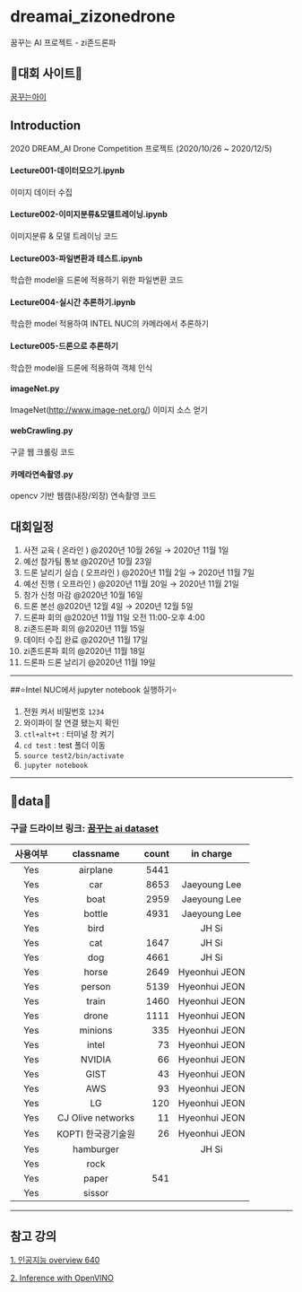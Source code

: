 # dreamai_zizonedrone
꿈꾸는 AI 프로젝트 - zi존드론파

## 👾대회 사이트👾
[꿈꾸는아이](https://dreamai.kr/fair_intel)

## Introduction
2020 DREAM_AI Drone Competition 프로젝트 (2020/10/26 ~ 2020/12/5)
#### Lecture001-데이터모으기.ipynb
이미지 데이터 수집
#### Lecture002-이미지분류&모델트레이닝.ipynb
이미지분류 & 모델 트레이닝 코드
#### Lecture003-파일변환과 테스트.ipynb
학습한 model을 드론에 적용하기 위한 파일변환 코드
#### Lecture004-실시간 추론하기.ipynb
학습한 model 적용하여 INTEL NUC의 카메라에서 추론하기
#### Lecture005-드론으로 추론하기
학습한 model을 드론에 적용하여 객체 인식
#### imageNet.py
ImageNet(http://www.image-net.org/) 이미지 소스 얻기
#### webCrawling.py
구글 웹 크롤링 코드
#### 카메라연속촬영.py
opencv 기반 웹캠(내장/외장) 연속촬영 코드

## 대회일정
01. 사전 교육 ( 온라인 )	@2020년 10월 26일 → 2020년 11월 1일	
02. 예선 참가팀 통보	@2020년 10월 23일	
03. 드론 날리기 실습 ( 오프라인 )	@2020년 11월 2일 → 2020년 11월 7일	
04. 예선 진행 ( 오프라인 )	@2020년 11월 20일 → 2020년 11월 21일	
05. 참가 신청 마감	@2020년 10월 16일	
06. 드론 본선	@2020년 12월 4일 → 2020년 12월 5일	
07. 드론파 회의	@2020년 11월 11일 오전 11:00-오후 4:00	
08. zi존드론파 회의	@2020년 11월 15일	
09. 데이터 수집 완료	@2020년 11월 17일	
10. zi존드론파 회의	@2020년 11월 18일	
11. 드론파 드론 날리기	@2020년 11월 19일
---
##⭐Intel NUC에서 jupyter notebook 실행하기⭐
1. 전원 켜서 비밀번호 `1234`
2. 와이파이 잘 연결 됐는지 확인
3. `ctl+alt+t` : 터미널 창 켜기
4. `cd test`  : test 폴더 이동
5. `source test2/bin/activate`
6. `jupyter notebook`
---
## 💾data💾
### 구글 드라이브 링크: [꿈꾸는 ai dataset](https://drive.google.com/drive/u/0/folders/1hxpAGKJiZOvKl_rldWySJR5TYUrBb_5p)
사용여부|classname|count|in charge|
:---:|:---:|---:|:---:|
Yes|airplane|5441||Jaeyoung Lee|
Yes|car|8653|Jaeyoung Lee|
Yes|boat|2959|Jaeyoung Lee|
Yes|bottle|4931|Jaeyoung Lee|
Yes|bird||JH Si|
Yes|cat|1647|JH Si|
Yes|dog|4661|JH Si|
Yes|horse|2649|Hyeonhui JEON|
Yes|person|5139|Hyeonhui JEON|
Yes|train|1460|Hyeonhui JEON|
Yes|drone|1111|Hyeonhui JEON|
Yes|minions|335|Hyeonhui JEON|
Yes|intel|73|Hyeonhui JEON|
Yes|NVIDIA|66|Hyeonhui JEON|
Yes|GIST|43|Hyeonhui JEON|
Yes|AWS|93|Hyeonhui JEON|
Yes|LG|120|Hyeonhui JEON|
Yes|CJ Olive networks|11|Hyeonhui JEON|
Yes|KOPTI 한국광기술원|26|Hyeonhui JEON|
Yes|hamburger||JH Si|
Yes|rock|||	
Yes|paper|541||	
Yes|sissor|||
---
## 참고 강의
[1. 인공지능 overview 640](https://www.notion.so/1-overview-640-bedce244ae3d42cf8c1d93c6c22af115)

[2. Inference with OpenVINO](https://www.notion.so/2-Inference-with-OpenVINO-0dfd6af91a994046835e7752d7782309)
